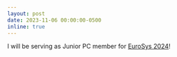 ```yaml
---
layout: post
date: 2023-11-06 00:00:00-0500
inline: true
---
```


I will be serving as Junior PC member for [EuroSys 2024](https://2024.eurosys.org/)!